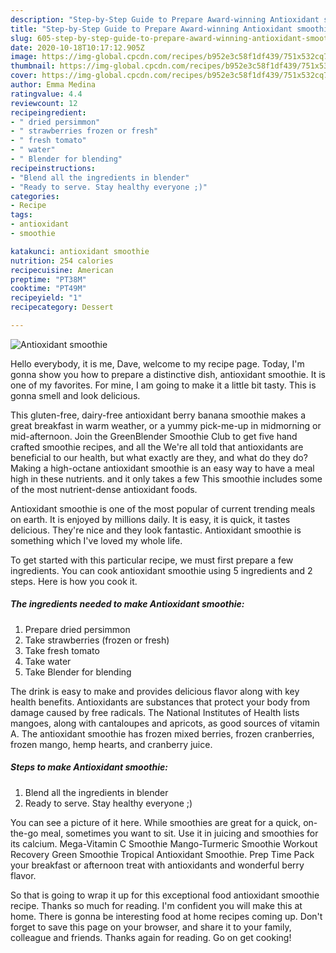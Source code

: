 ```yaml
---
description: "Step-by-Step Guide to Prepare Award-winning Antioxidant smoothie"
title: "Step-by-Step Guide to Prepare Award-winning Antioxidant smoothie"
slug: 605-step-by-step-guide-to-prepare-award-winning-antioxidant-smoothie
date: 2020-10-18T10:17:12.905Z
image: https://img-global.cpcdn.com/recipes/b952e3c58f1df439/751x532cq70/antioxidant-smoothie-recipe-main-photo.jpg
thumbnail: https://img-global.cpcdn.com/recipes/b952e3c58f1df439/751x532cq70/antioxidant-smoothie-recipe-main-photo.jpg
cover: https://img-global.cpcdn.com/recipes/b952e3c58f1df439/751x532cq70/antioxidant-smoothie-recipe-main-photo.jpg
author: Emma Medina
ratingvalue: 4.4
reviewcount: 12
recipeingredient:
- " dried persimmon"
- " strawberries frozen or fresh"
- " fresh tomato"
- " water"
- " Blender for blending"
recipeinstructions:
- "Blend all the ingredients in blender"
- "Ready to serve. Stay healthy everyone ;)"
categories:
- Recipe
tags:
- antioxidant
- smoothie

katakunci: antioxidant smoothie 
nutrition: 254 calories
recipecuisine: American
preptime: "PT38M"
cooktime: "PT49M"
recipeyield: "1"
recipecategory: Dessert

---
```



![Antioxidant smoothie](https://img-global.cpcdn.com/recipes/b952e3c58f1df439/751x532cq70/antioxidant-smoothie-recipe-main-photo.jpg)

Hello everybody, it is me, Dave, welcome to my recipe page. Today, I'm gonna show you how to prepare a distinctive dish, antioxidant smoothie. It is one of my favorites. For mine, I am going to make it a little bit tasty. This is gonna smell and look delicious.

This gluten-free, dairy-free antioxidant berry banana smoothie makes a great breakfast in warm weather, or a yummy pick-me-up in midmorning or mid-afternoon. Join the GreenBlender Smoothie Club to get five hand crafted smoothie recipes, and all the We&#39;re all told that antioxidants are beneficial to our health, but what exactly are they, and what do they do? Making a high-octane antioxidant smoothie is an easy way to have a meal high in these nutrients. and it only takes a few This smoothie includes some of the most nutrient-dense antioxidant foods.

Antioxidant smoothie is one of the most popular of current trending meals on earth. It is enjoyed by millions daily. It is easy, it is quick, it tastes delicious. They're nice and they look fantastic. Antioxidant smoothie is something which I've loved my whole life.


To get started with this particular recipe, we must first prepare a few ingredients. You can cook antioxidant smoothie using 5 ingredients and 2 steps. Here is how you cook it.

<!--inarticleads1-->

##### The ingredients needed to make Antioxidant smoothie:

1. Prepare  dried persimmon
1. Take  strawberries (frozen or fresh)
1. Take  fresh tomato
1. Take  water
1. Take  Blender for blending


The drink is easy to make and provides delicious flavor along with key health benefits. Antioxidants are substances that protect your body from damage caused by free radicals. The National Institutes of Health lists mangoes, along with cantaloupes and apricots, as good sources of vitamin A. The antioxidant smoothie has frozen mixed berries, frozen cranberries, frozen mango, hemp hearts, and cranberry juice. 

<!--inarticleads2-->

##### Steps to make Antioxidant smoothie:

1. Blend all the ingredients in blender
1. Ready to serve. Stay healthy everyone ;)


You can see a picture of it here. While smoothies are great for a quick, on-the-go meal, sometimes you want to sit. Use it in juicing and smoothies for its calcium. Mega-Vitamin C Smoothie Mango-Turmeric Smoothie Workout Recovery Green Smoothie Tropical Antioxidant Smoothie. Prep Time Pack your breakfast or afternoon treat with antioxidants and wonderful berry flavor. 

So that is going to wrap it up for this exceptional food antioxidant smoothie recipe. Thanks so much for reading. I'm confident you will make this at home. There is gonna be interesting food at home recipes coming up. Don't forget to save this page on your browser, and share it to your family, colleague and friends. Thanks again for reading. Go on get cooking!
